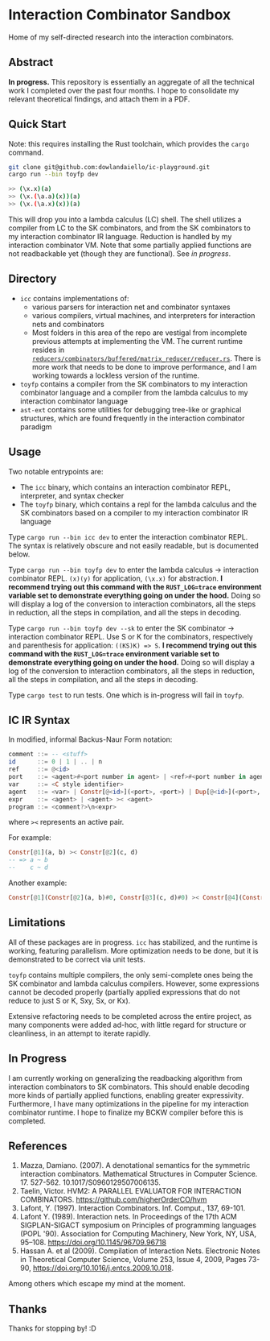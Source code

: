 # Interaction Combinator Sandbox

Home of my self-directed research into the interaction combinators.

## Abstract

**In progress.** This repository is essentially an aggregate of all the technical work I completed over the past four months. I hope to consolidate my relevant theoretical findings, and attach them in a PDF.

## Quick Start

Note: this requires installing the Rust toolchain, which provides the `cargo` command.

```bash
git clone git@github.com:dowlandaiello/ic-playground.git
cargo run --bin toyfp dev

>> (\x.x)(a)
>> (\x.(\a.a)(x))(a)
>> (\x.(\a.x)(x))(a)
```

This will drop you into a lambda calculus (LC) shell. The shell utilizes a compiler from LC to the SK combinators, and from the SK combinators to my interaction combinator IR language. Reduction is handled by my interaction combinator VM. Note that some partially applied functions are not readbackable yet (though they are functional). See *in progress*.

## Directory

- `icc` contains implementations of:
  - various parsers for interaction net and combinator syntaxes
  - various compilers, virtual machines, and interpreters for interaction nets and combinators
  - Most folders in this area of the repo are vestigal from incomplete previous attempts at implementing the VM. The current runtime resides in [`reducers/combinators/buffered/matrix_reducer/reducer.rs`](https://github.com/dowlandaiello/ic-sandbox/blob/master/icc/src/reducers/combinators/buffered/adjacency_matrix/reducer.rs). There is more work that needs to be done to improve performance, and I am working towards a lockless version of the runtime.
- `toyfp` contains a compiler from the SK combinators to my interaction combinator language and a compiler from the lambda calculus to my interaction combinator language
- `ast-ext` contains some utilities for debugging tree-like or graphical structures, which are found frequently in the interaction combinator paradigm

## Usage

Two notable entrypoints are:

- The `icc` binary, which contains an interaction combinator REPL, interpreter, and syntax checker
- The `toyfp` binary, which contains a repl for the lambda calculus and the SK combinators based on a compiler to my interaction combinator IR language

Type `cargo run --bin icc dev` to enter the interaction combinator REPL. The syntax is relatively obscure and not easily readable, but is documented below.

Type `cargo run --bin toyfp dev` to enter the lambda calculus -> interaction combinator REPL. `(x)(y)` for application, `(\x.x)` for abstraction. **I recommend trying out this command with the `RUST_LOG=trace` environment variable set to demonstrate everything going on under the hood.** Doing so will display a log of the conversion to interaction combinators, all the steps in reduction, all the steps in compilation, and all the steps in decoding.

Type `cargo run --bin toyfp dev --sk` to enter the SK combinator -> interaction combinator REPL. Use S or K for the combinators, respectively and parenthesis for application: `((KS)K) => S`. **I recommend trying out this command with the `RUST_LOG=trace` environment variable set to demonstrate everything going on under the hood.** Doing so will display a log of the conversion to interaction combinators, all the steps in reduction, all the steps in compilation, and all the steps in decoding.

Type `cargo test` to run tests. One which is in-progress will fail in `toyfp`.

## IC IR Syntax

In modified, informal Backus-Naur Form notation:

```haskell
comment ::= -- <stuff>
id      ::= 0 | 1 | .. | n
ref     ::= @<id>
port    ::= <agent>#<port number in agent> | <ref>#<port number in agent>
var     ::= <C style identifier>
agent   ::= <var> | Constr[@<id>](<port>, <port>) | Dup[@<id>](<port>, <port>) | Era[@<id>](<port>)
expr    ::= <agent> | <agent> >< <agent>
program ::= <comment?>\n<expr>
```

where `><` represents an active pair.

For example:

```haskell
Constr[@1](a, b) >< Constr[@2](c, d)
-- => a ~ b
--    c ~ d
```

Another example:

```haskell
Constr[@1](Constr[@2](a, b)#0, Constr[@3](c, d)#0) >< Constr[@4](Constr[@5](e, f)#0, Constr[@6](g, h)#0)
```

## Limitations

All of these packages are in progress. `icc` has stabilized, and the runtime is working, featuring parallelism. More optimization needs to be done, but it is demonstrated to be correct via unit tests.

`toyfp` contains multiple compilers, the only semi-complete ones being the SK combinator and lambda calculus compilers. However, some expressions cannot be decoded properly (partially applied expressions that do not reduce to just S or K, Sxy, Sx, or Kx).

Extensive refactoring needs to be completed across the entire project, as many components were added ad-hoc, with little regard for structure or cleanliness, in an attempt to iterate rapidly.

## In Progress

I am currently working on generalizing the readbacking algorithm from interaction combinators to SK combinators. This should enable decoding more kinds of partially applied functions, enabling greater expressivity.
Furthermore, I have many optimizations in the pipeline for my interaction combinator runtime. I hope to finalize my BCKW compiler before this is completed.

## References

1. Mazza, Damiano. (2007). A denotational semantics for the symmetric interaction combinators. Mathematical Structures in Computer Science. 17. 527-562. 10.1017/S0960129507006135.
2. Taelin, Victor. HVM2: A PARALLEL EVALUATOR FOR INTERACTION COMBINATORS. https://github.com/higherOrderCO/hvm
3. Lafont, Y. (1997). Interaction Combinators. Inf. Comput., 137, 69-101.
4. Lafont Y. (1989). Interaction nets. In Proceedings of the 17th ACM SIGPLAN-SIGACT symposium on Principles of programming languages (POPL '90). Association for Computing Machinery, New York, NY, USA, 95–108. https://doi.org/10.1145/96709.96718
5. Hassan A. et al (2009). Compilation of Interaction Nets. Electronic Notes in Theoretical Computer Science, Volume 253, Issue 4, 2009, Pages 73-90, https://doi.org/10.1016/j.entcs.2009.10.018.

Among others which escape my mind at the moment.

## Thanks

Thanks for stopping by! :D
